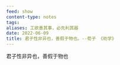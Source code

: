 ```yaml
---
feed: show
content-type: notes
tags: 
aliases: 工欲善其事，必先利其器
date: 2022-06-09
title: 君子性非异也，善假于物也。--荀子 《劝学》
---
```


君子性非异也，善假于物也  
